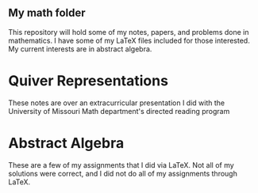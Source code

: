 ## My math folder

  This repository will hold some of my notes, papers, and problems done in mathematics. I have some of my LaTeX files included for those interested. 
  My current interests are in abstract algebra. 

# Quiver Representations
  These notes are over an extracurricular presentation I did with the University of Missouri Math department's directed reading program
  
# Abstract Algebra
  These are a few of my assignments that I did via LaTeX. Not all of my solutions were correct, and I did not do all of my assignments through LaTeX.
